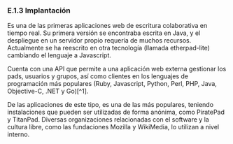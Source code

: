 ### E.1.3 Implantación

Es una de las primeras aplicaciones web de escritura colaborativa en tiempo real. Su primera versión se encontraba escrita en Java, y el despliegue en un servidor propio requería de muchos recursos. Actualmente se ha reescrito en otra tecnología \(llamada etherpad-lite\) cambiando el lenguaje a Javascript.

Cuenta con una API que permite a una aplicación web externa gestionar los pads, usuarios y grupos, así como clientes en los lenguajes de programación más populares \(Ruby, Javascript, Python, Perl, PHP, Java, Objective-C, .NET y Go\)[^1].

De las aplicaciones de este tipo, es una de las más populares, teniendo instalaciones que pueden ser utilizadas de forma anónima, como PiratePad y TitanPad. Diversas organizaciones relacionadas con el software y la cultura libre, como las fundaciones Mozilla y WikiMedia, lo utilizan a nivel interno.



